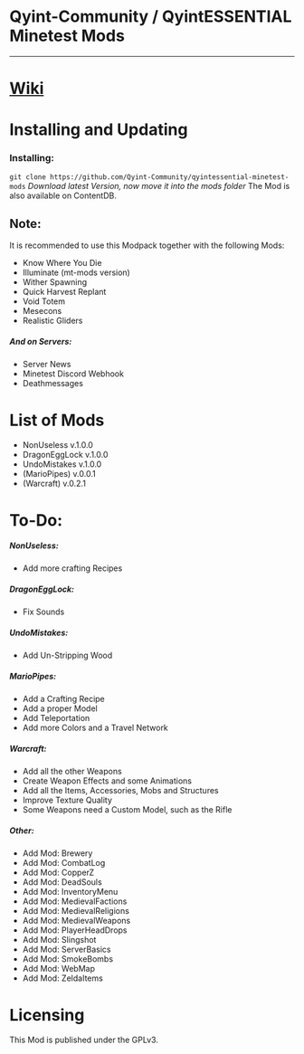 # Qyint-Community / QyintESSENTIAL Minetest Mods
- - -

# [Wiki](https://github.com/Qyint-Community/qyintessential-minetest-mods/wiki)

# Installing and Updating
### Installing:
`git clone https://github.com/Qyint-Community/qyintessential-minetest-mods` *Download latest Version, now move it into the mods folder*
The Mod is also available on ContentDB.

## Note:
It is recommended to use this Modpack together with the following Mods:
- Know Where You Die
- Illuminate (mt-mods version)
- Wither Spawning
- Quick Harvest Replant
- Void Totem
- Mesecons
- Realistic Gliders
##### And on Servers:
- Server News
- Minetest Discord Webhook
- Deathmessages

# List of Mods
- NonUseless v.1.0.0
- DragonEggLock v.1.0.0
- UndoMistakes v.1.0.0
- (MarioPipes) v.0.0.1
- (Warcraft) v.0.2.1

# To-Do:
##### NonUseless:
- Add more crafting Recipes
##### DragonEggLock:
- Fix Sounds
##### UndoMistakes:
- Add Un-Stripping Wood
##### MarioPipes:
- Add a Crafting Recipe
- Add a proper Model
- Add Teleportation
- Add more Colors and a Travel Network
##### Warcraft:
- Add all the other Weapons
- Create Weapon Effects and some Animations
- Add all the Items, Accessories, Mobs and Structures
- Improve Texture Quality
- Some Weapons need a Custom Model, such as the Rifle
##### Other:
- Add Mod: Brewery
- Add Mod: CombatLog
- Add Mod: CopperZ
- Add Mod: DeadSouls
- Add Mod: InventoryMenu
- Add Mod: MedievalFactions
- Add Mod: MedievalReligions
- Add Mod: MedievalWeapons
- Add Mod: PlayerHeadDrops
- Add Mod: Slingshot
- Add Mod: ServerBasics
- Add Mod: SmokeBombs
- Add Mod: WebMap
- Add Mod: ZeldaItems

# Licensing
This Mod is published under the GPLv3.
